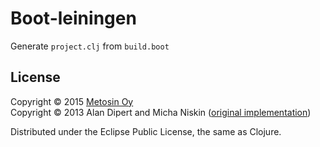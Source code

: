# Boot-leiningen

Generate `project.clj` from `build.boot`

## License

Copyright &copy; 2015 [Metosin Oy](http://metosin.fi)<br>
Copyright &copy; 2013 Alan Dipert and Micha Niskin ([original implementation](https://github.com/tailrecursion/boot))

Distributed under the Eclipse Public License, the same as Clojure.
